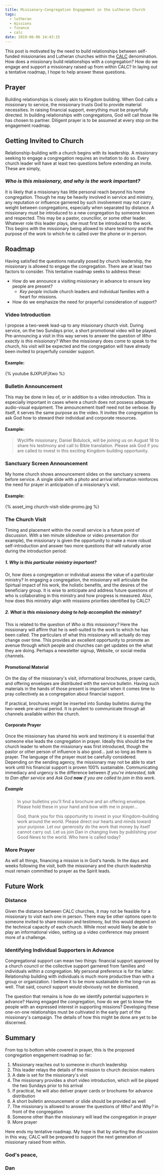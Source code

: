```yaml
---
title: Missionary-Congregation Engagement in the Lutheran Church
tags:
  - lutheran
  - missions
  - finance
  - calc
date: 2019-06-06 14:43:15
---
```


This post is motivated by the need to build relationships between self-funded missionaries and Lutheran churches within the [CALC](https://calc.ca) denomination. How does a missionary build relationships with a congregation? How do we engage and support a missionary raised up from within CALC? In laying out a tentative roadmap, I hope to help answer these questions.

<!-- more -->

## Prayer

Building relationships is closely akin to Kingdom building. When God calls a missionary to service, the missionary trusts God to provide material necessities. In raising financial support, everything must be prayerfully directed. In building relationships with congregations, God will call those He has chosen to partner. Diligent prayer is to be assumed at every stop on the engagement roadmap.

## Getting Invited to Church

Relationship-building with a church begins with its leadership. A missionary seeking to engage a congregation requires an invitation to do so. Every church leader will have at least two questions before extending an invite. These are simply,

### _Who is this missionary, and why is the work important?_

It is likely that a missionary has little personal reach beyond his home congregation. Though he may be heavily involved in service and ministry, any reputation or influence garnered by such involvement may not carry weight between congregations, especially when separated by distance. A missionary must be introduced to a new congregation by someone known and respected. This may be a pastor, councillor, or some other leader. Whatever role this leader plays, she must first be introduced to the work. This begins with the missionary being allowed to share testimony and the purpose of the work to which he is called over the phone or in person.

## Roadmap

Having satisfied the questions naturally posed by church leadership, the missionary is allowed to engage the congregation. There are at least two factors to consider. This tentative roadmap seeks to address these:

- How do we announce a visiting missionary in advance to ensure key people are present?
  - _Key people_ include church leaders and individual families with a heart for missions.
- How do we emphasize the need for prayerful consideration of support?

### Video Introduction

I propose a two-week lead-up to any missionary church visit. During service, on the two Sundays prior, a short promotional video will be played. Pre-announcing a visit in this way serves to answer the question of _Who exactly is this missionary?_ When the missionary does come to speak to the church, his visit will be expected and the congregation will have already been invited to prayerfully consider support.

#### Example:

{% youtube 8JXPUIFjXwo %}

### Bulletin Announcement

This may be done in lieu of, or in addition to a video introduction. This is especially important in cases where a church does not possess adequate audio-visual equipment. The announcement itself need not be verbose. By itself, it serves the same purpose as the video. It invites the congregation to ask God how to steward their individual and corporate resources.

#### Example:


> Wycliffe missionary, Daniel Bidulock, will be joining us on August 18 to share his testimony and call to Bible translation. Please ask God if you are called to invest in this exciting Kingdom-building opportunity.

### Sanctuary Screen Announcement

My home church shows announcement slides on the sanctuary screens before service. A single slide with a photo and arrival information reinforces the need for prayer in anticipation of a missionary's visit.

#### Example:

{% asset_img church-visit-slide-promo.jpg %}

### The Church Visit

Timing and placement within the overall service is a future point of discussion. With a ten minute slideshow or video presentation (for example), the missionary is given the opportunity to make a more robust self-introduction and answer two more questions that will naturally arise during the introduction period:

##### 1. Why is this particular ministry important?

Or, how does a congregation or individual assess the value of a particular ministry? In engaging a congregation, the missionary will articulate the Spirtual impact of his work, the holistic benefits, and the desires of the beneficiary group. It is wise to anticipate and address future questions of who is collaborating in this ministry and how progress is measured. Also, how does this ministry align with missions priorities identified by CALC?

##### 2. What is this missionary doing to help accomplish the ministry?

This is related to the question of _Who is this missionary?_ Here the missionary will affirm that he is well-suited to the work to which he has been called. The particulars of what this missionary will actually do may change over time. This provides an excellent opportunity to promote an avenue through which people and churches can get updates on the what they are doing. Perhaps a newsletter signup, Website, or social media channels.

#### Promotional Material

On the day of the missionary's visit, informational brochures, prayer cards, and offering envelopes are distributed with the service bulletin. Having such materials in the hands of those present is important when it comes time to pray collectively as a congregation about financial support. 

If practical, brochures might be inserted into Sunday bulletins during the two-week pre-arrival period. It is prudent to communicate through all channels available within the church. 

#### Corporate Prayer

Once the missionary has shared his work and testimony it is essential that someone else leads the congregation in prayer. Ideally this should be the church leader to whom the missionary was first introduced, though the pastor or other person of influence is also good... just so long as there is prayer. The language of the prayer must be carefully considered. Depending on the sending agency, the missionary may not be able to start work until his financial support is proven 100% sustainable. Communicating immediacy and urgency is the difference between _If you're interested, talk to Dan after service_ and _Ask God_ **now** _if you are called to join in this work_.

##### Example

> In your bulletins you'll find a brochure and an offering envelope. Please hold these in your hand and bow with me in prayer...
>
> God, thank you for this opportunity to invest in your Kingdom-building work around the world. Please direct our hearts and minds toward your purpose. Let our generosity do the work that money by itself cannot carry out. Let us join Dan in changing lives by publishing your Good News to the world. Who here is called today?

### More Prayer

As will all things, financing a mission is in God's hands. In the days and weeks following the visit, both the missionary and the church leadership must remain committed to prayer as the Spirit leads. 


## Future Work

### Distance

Given the distance between CALC churches, it may not be feasible for a missionary to visit each one in person. There may be other options open to someone invited to share mission and testimony, but this would depend on the technical capacity of each church. While most would likely be able to play an informational video, setting up a video conference may present more of a challenge.

### Identifying Individual Supporters in Advance

Congregational support can mean two things: financial support approved by a church council or the collective support garnered from families and individuals within a congregation. My personal preference is for the latter. Relationship building with individuals is much more productive than with a group or organization. I believe it to be more sustainable in the long-run as well. That said, council support would obviously not be dismissed.

The question that remains is how do we identify potential supporters in advance? Having engaged the congregation, how do we get to know the people with an expressed interest in supporting missions? Developing these one-on-one relationships must be cultivated in the early part of the missionary's campaign. The details of how this might be done are yet to be discerned.

## Summary

From top to bottom while covered in prayer, this is the proposed congregation engagement roadmap so far:

1. Missionary reaches out to someone in church leadership
2. This leader relays the details of the mission to church decision makers
3. A date is set for the missionary's visit
4. The missionary provides a short video introduction, which will be played the two Sundays prior to his arrival
  1. If practical, he will also deliver prayer cards or brochures for advance distribution
  2. A short bulletin announcement or slide should be provided as well
5. The missionary is allowed to answer the questions of _Who?_ and _Why?_ in front of the congregation
6. Someone other than the missionary will lead the congregation in prayer
7. More prayer

Here ends my tentative roadmap. My hope is that by starting the discussion in this way, CALC will be prepared to support the next generation of missionary raised from within.

### God's peace,

### Dan 

